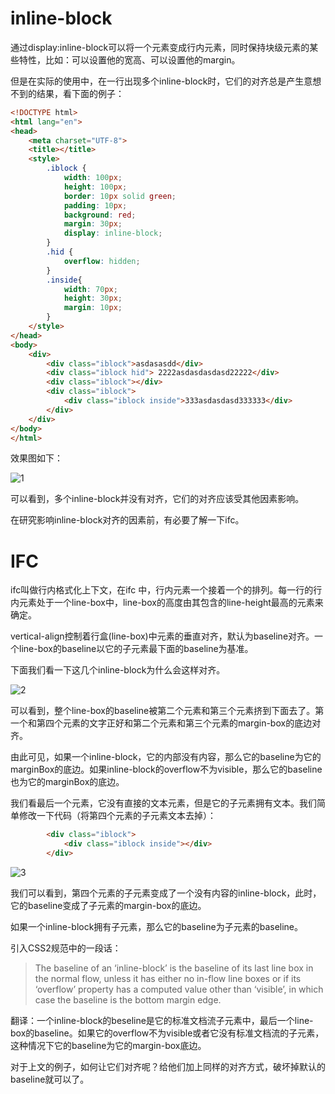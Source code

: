 # inline-block

通过display:inline-block可以将一个元素变成行内元素，同时保持块级元素的某些特性，比如：可以设置他的宽高、可以设置他的margin。

但是在实际的使用中，在一行出现多个inline-block时，它们的对齐总是产生意想不到的结果，看下面的例子：

```html
<!DOCTYPE html>
<html lang="en">
<head>
    <meta charset="UTF-8">
    <title></title>
    <style>
        .iblock {
            width: 100px;
            height: 100px;
            border: 10px solid green;
            padding: 10px;
            background: red;
            margin: 30px;
            display: inline-block;
        }
        .hid {
            overflow: hidden;
        }
        .inside{
            width: 70px;
            height: 30px;
            margin: 10px;
        }
    </style>
</head>
<body>
    <div>
        <div class="iblock">asdasasdd</div>
        <div class="iblock hid"> 2222asdasdasdasd22222</div>
        <div class="iblock"></div>
        <div class="iblock">
            <div class="iblock inside">333asdasdasd333333</div>
        </div>
    </div>
</body>
</html>
```

效果图如下：

![1](E:\sxq_projs\bolgReact_mobx\src\articles\CSS学习\关于ifc和inline-block\imgs\1.png)



可以看到，多个inline-block并没有对齐，它们的对齐应该受其他因素影响。

在研究影响inline-block对齐的因素前，有必要了解一下ifc。

# IFC

ifc叫做行内格式化上下文，在ifc 中，行内元素一个接着一个的排列。每一行的行内元素处于一个line-box中，line-box的高度由其包含的line-height最高的元素来确定。

vertical-align控制着行盒(line-box)中元素的垂直对齐，默认为baseline对齐。一个line-box的baseline以它的子元素最下面的baseline为基准。

下面我们看一下这几个inline-block为什么会这样对齐。

![2](E:\sxq_projs\bolgReact_mobx\src\articles\CSS学习\关于ifc和inline-block\imgs\2.png)

可以看到，整个line-box的baseline被第二个元素和第三个元素挤到下面去了。第一个和第四个元素的文字正好和第二个元素和第三个元素的margin-box的底边对齐。

由此可见，如果一个inline-block，它的内部没有内容，那么它的baseline为它的marginBox的底边。如果inline-block的overflow不为visible，那么它的baseline也为它的marginBox的底边。

我们看最后一个元素，它没有直接的文本元素，但是它的子元素拥有文本。我们简单修改一下代码（将第四个元素的子元素文本去掉）：

```html
        <div class="iblock">
            <div class="iblock inside"></div>
        </div>
```

![3](E:\sxq_projs\bolgReact_mobx\src\articles\CSS学习\关于ifc和inline-block\imgs\3.png)

我们可以看到，第四个元素的子元素变成了一个没有内容的inline-block，此时，它的baseline变成了子元素的margin-box的底边。

如果一个inline-block拥有子元素，那么它的baseline为子元素的baseline。

引入CSS2规范中的一段话：

> The baseline of an ‘inline-block’ is the baseline of its last line box in the normal flow, unless it has either no in-flow line boxes or if its ‘overflow’ property has a computed value other than ‘visible’, in which case the baseline is the bottom margin edge.

翻译：一个inline-block的beseline是它的标准文档流子元素中，最后一个line-box的baseline。如果它的overflow不为visible或者它没有标准文档流的子元素，这种情况下它的baseline为它的margin-box底边。

对于上文的例子，如何让它们对齐呢？给他们加上同样的对齐方式，破坏掉默认的baseline就可以了。